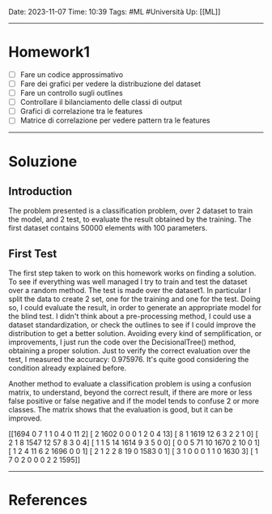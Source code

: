 Date: 2023-11-07
Time: 10:39
Tags: #ML #Università 
Up: [[ML]]

---
# Homework1

- [ ] Fare un codice approssimativo
- [ ] Fare dei grafici per vedere la distribuzione del dataset
- [ ] Fare un controllo sugli outlines
- [ ] Controllare il bilanciamento delle classi di output
- [ ] Grafici di correlazione tra le features
- [ ] Matrice di correlazione per vedere pattern tra le features

---
# Soluzione

## Introduction
The problem presented is a classification problem, over 2 dataset to train the model, and 2 test, to evaluate the result obtained by the training. The first dataset contains 50000 elements with 100 parameters.  

## First Test
The first step taken to work on this homework works on finding a solution. To see if everything was well managed I try to train and test the dataset over a random method. The test is made over the dataset1. In particular I split the data to create 2 set, one for the training and one for the test. Doing so, I could evaluate the result, in order to generate an appropriate model for the blind test. I didn't think about a pre-processing method, I could use a dataset standardization, or check the outlines to see if I could improve the distribution to get a better solution. Avoiding every kind of semplification, or improvements, I just run the code over the DecisionalTree() method, obtaining a proper solution. Just to verify the correct evaluation over the test, I measured the accuracy: 0.975976. It's quite good considering the condition already explained before. 

Another method to evaluate a classification problem is using a confusion matrix, to understand, beyond the correct result, if there are more or less false positive or false negative and if the model tends to confuse 2 or more classes. The matrix shows that the evaluation is good, but it can be improved.

\[\[1694 0 7 1 1 0 4 0 11 2\] 
 [ 2 1602 0 0 0 1 2 0 4 13] 
 [ 8 1 1619 12 6 3 2 2 1 0] 
 [ 2 1 8 1547 12 57 8 3 0 4] 
 [ 1 1 5 14 1614 9 3 5 0 0] 
 [ 0 0 5 71 10 1670 2 10 0 1] [ 1 2 4 11 6 2 1696 0 0 1] 
 [ 2 1 2 2 8 19 0 1583 0 1] [ 3 1 0 0 0 1 1 0 1630 3] 
 [ 1 7 0 2 0 0 0 2 2 1595\]\]





---
# References
